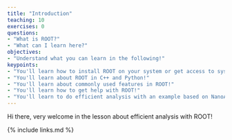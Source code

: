 ```yaml
---
title: "Introduction"
teaching: 10
exercises: 0
questions:
- "What is ROOT?"
- "What can I learn here?"
objectives:
- "Understand what you can learn in the following!"
keypoints:
- "You'll learn how to install ROOT on your system or get access to systems with ROOT!"
- "You'll learn about ROOT in C++ and Python!"
- "You'll learn about commonly used features in ROOT!"
- "You'll learn how to get help with ROOT!"
- "You'll learn to do efficient analysis with an example based on NanoAOD files!"
---
```


Hi there, very welcome in the lesson about efficient analysis with ROOT!

{% include links.md %}
